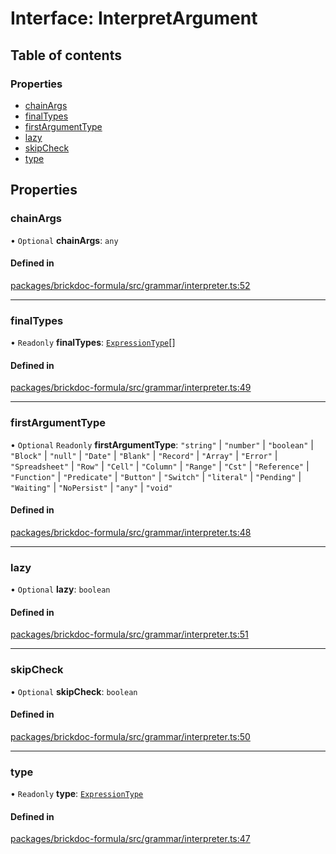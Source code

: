 # Interface: InterpretArgument

## Table of contents

### Properties

- [chainArgs](InterpretArgument.md#chainargs)
- [finalTypes](InterpretArgument.md#finaltypes)
- [firstArgumentType](InterpretArgument.md#firstargumenttype)
- [lazy](InterpretArgument.md#lazy)
- [skipCheck](InterpretArgument.md#skipcheck)
- [type](InterpretArgument.md#type)

## Properties

### <a id="chainargs" name="chainargs"></a> chainArgs

• `Optional` **chainArgs**: `any`

#### Defined in

[packages/brickdoc-formula/src/grammar/interpreter.ts:52](https://github.com/mashcard/mashcard/blob/main/packages/brickdoc-formula/src/grammar/interpreter.ts#L52)

---

### <a id="finaltypes" name="finaltypes"></a> finalTypes

• `Readonly` **finalTypes**: [`ExpressionType`](../README.md#expressiontype)[]

#### Defined in

[packages/brickdoc-formula/src/grammar/interpreter.ts:49](https://github.com/mashcard/mashcard/blob/main/packages/brickdoc-formula/src/grammar/interpreter.ts#L49)

---

### <a id="firstargumenttype" name="firstargumenttype"></a> firstArgumentType

• `Optional` `Readonly` **firstArgumentType**: `"string"` \| `"number"` \| `"boolean"` \| `"Block"` \| `"null"` \| `"Date"` \| `"Blank"` \| `"Record"` \| `"Array"` \| `"Error"` \| `"Spreadsheet"` \| `"Row"` \| `"Cell"` \| `"Column"` \| `"Range"` \| `"Cst"` \| `"Reference"` \| `"Function"` \| `"Predicate"` \| `"Button"` \| `"Switch"` \| `"literal"` \| `"Pending"` \| `"Waiting"` \| `"NoPersist"` \| `"any"` \| `"void"`

#### Defined in

[packages/brickdoc-formula/src/grammar/interpreter.ts:48](https://github.com/mashcard/mashcard/blob/main/packages/brickdoc-formula/src/grammar/interpreter.ts#L48)

---

### <a id="lazy" name="lazy"></a> lazy

• `Optional` **lazy**: `boolean`

#### Defined in

[packages/brickdoc-formula/src/grammar/interpreter.ts:51](https://github.com/mashcard/mashcard/blob/main/packages/brickdoc-formula/src/grammar/interpreter.ts#L51)

---

### <a id="skipcheck" name="skipcheck"></a> skipCheck

• `Optional` **skipCheck**: `boolean`

#### Defined in

[packages/brickdoc-formula/src/grammar/interpreter.ts:50](https://github.com/mashcard/mashcard/blob/main/packages/brickdoc-formula/src/grammar/interpreter.ts#L50)

---

### <a id="type" name="type"></a> type

• `Readonly` **type**: [`ExpressionType`](../README.md#expressiontype)

#### Defined in

[packages/brickdoc-formula/src/grammar/interpreter.ts:47](https://github.com/mashcard/mashcard/blob/main/packages/brickdoc-formula/src/grammar/interpreter.ts#L47)
